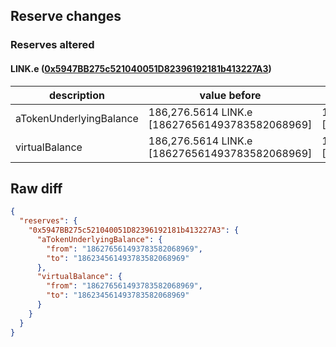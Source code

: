## Reserve changes

### Reserves altered

#### LINK.e ([0x5947BB275c521040051D82396192181b413227A3](https://snowtrace.io/address/0x5947BB275c521040051D82396192181b413227A3))

| description | value before | value after |
| --- | --- | --- |
| aTokenUnderlyingBalance | 186,276.5614 LINK.e [186276561493783582068969] | 186,234.5614 LINK.e [186234561493783582068969] |
| virtualBalance | 186,276.5614 LINK.e [186276561493783582068969] | 186,234.5614 LINK.e [186234561493783582068969] |


## Raw diff

```json
{
  "reserves": {
    "0x5947BB275c521040051D82396192181b413227A3": {
      "aTokenUnderlyingBalance": {
        "from": "186276561493783582068969",
        "to": "186234561493783582068969"
      },
      "virtualBalance": {
        "from": "186276561493783582068969",
        "to": "186234561493783582068969"
      }
    }
  }
}
```